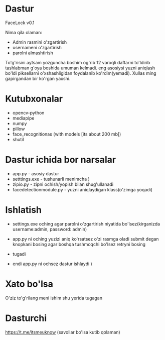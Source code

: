 # Dastur
 FaceLock v0.1
 
 Nima qila olaman:
 - Admin rasmini o'zgartirish
 - usernameni o'zgartirish
 - parolni almashtirish

To'g'risini aytsam yozguncha boshim og'rib 12 varoqli daftarni to'ldirib tashlabman
g'oya boshida umuman kelmadi. eng asosiysi yuzni aniqlash bo'ldi piksellarni
o'xshashligidan foydalanib ko'rdim(yemadi). Xullas ming gapirgandan bir ko'rgan
yaxshi.

# Kutubxonalar
- opencv-python
- mediapipe
- numpy
- pillow
- face_recognitionas (with models [its about 200 mb])
- shutil

# Dastur ichida bor narsalar
- app.py - asosiy dastur
- setttings.exe - tushunarli menimcha )
- zipio.py - zipni ochish/yopish bilan shug'ullanadi
- facedetectionmodule.py - yuzni aniqlaydigan klass(o'zimga yoqadi)

# Ishlatish

- settings.exe oching agar parolni o'zgartirish niyatida bo'lsez(kirganizda username:admin, password: admin)
- app.py ni oching yuzizi aniq ko'rsatsez o'zi rasmga oladi submit degan knopkani bosing agar boshqa tushmoqchi bo'lsez retryni bosing
- tugadi

- endi app.py ni ochsez dastur ishlaydi )

# Xato bo'lsa
O'ziz to'g'rilang meni ishim shu yerida tugagan

# Dasturchi
https://t.me/itsmeuknow (savollar bo'lsa kutib qolaman)